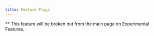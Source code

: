 ```yaml
---
title: Feature Flags
---
```


** This feature will be broken out from the main page on Experimental Features.